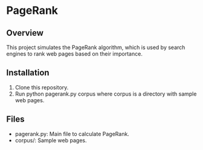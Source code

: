 # PageRank

## Overview
This project simulates the PageRank algorithm, which is used by search engines to rank web pages based on their importance.

## Installation
1. Clone this repository.
2. Run python pagerank.py corpus where corpus is a directory with sample web pages.

## Files
- pagerank.py: Main file to calculate PageRank.
- corpus/: Sample web pages.
